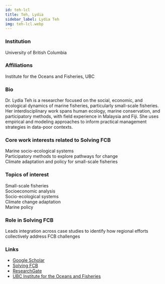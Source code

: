 ```yaml
---
id: teh-lcl
title: Teh, Lydia
sidebar_label: Lydia Teh
img: teh-lcl.webp
---
```


### Institution

University of British Columbia

### Affiliations

Institute for the Oceans and Fisheries, UBC

### Bio

Dr. Lydia Teh is a researcher focused on the social, economic, and ecological dynamics of marine fisheries, particularly small-scale fisheries. Her interdisciplinary work spans human ecology, marine conservation, and participatory methods, with field experience in Malaysia and Fiji. She uses empirical and modeling approaches to inform practical management strategies in data-poor contexts.

### Core work interests related to Solving FCB

Marine socio-ecological systems  
Participatory methods to explore pathways for change  
Climate adaptation and policy for small-scale fisheries

### Topics of interest

Small-scale fisheries  
Socioeconomic analysis  
Socio-ecological systems  
Climate change adaptation  
Marine policy

### Role in Solving FCB

Leads integration across case studies to identify how regional efforts collectively address FCB challenges
### Links
- [Google Scholar](https://scholar.google.com/citations?user=wMlVcAMAAAAJ)
- [Solving FCB](https://solvingfcb.org/people/teh-lcl/)
- [ResearchGate](https://www.researchgate.net/profile/Lydia-Teh)
- [UBC Institute for the Oceans and Fisheries](https://oceans.ubc.ca/lydia-teh/)